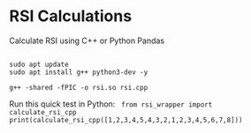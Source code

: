 # RSI Calculations
Calculate RSI using C++ or Python Pandas

<code>
sudo apt update
sudo apt install g++ python3-dev -y
</code>

<code>
g++ -shared -fPIC -o rsi.so rsi.cpp
</code>

Run this quick test in Python:
<code>
from rsi_wrapper import calculate_rsi_cpp
print(calculate_rsi_cpp([1,2,3,4,5,4,3,2,1,2,3,4,5,6,7,8]))
</code>
